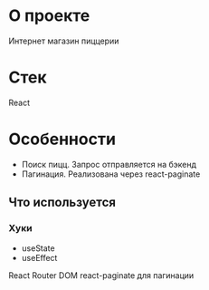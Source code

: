 # О проекте

Интернет магазин пиццерии

# Стек

React

# Особенности

- Поиск пицц. Запрос отправляется на бэкенд
- Пагинация. Реализована через react-paginate

## Что используется

### Хуки

- useState
- useEffect

React Router DOM
react-paginate для пагинации
